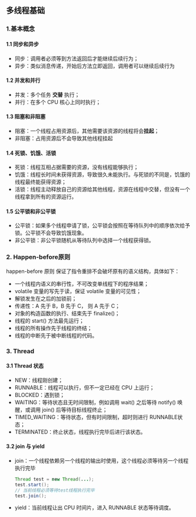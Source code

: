 ## 多线程基础

### 1.基本概念

#### 1.1 同步和异步

- 同步：调用者必须等到方法返回后才能继续后续行为；
- 异步：类似消息传递，开始后方法立即返回，调用者可以继续后续行为

#### 1.2 并发和并行

- 并发：多个任务 **交替** 执行；
- 并行：在多个 CPU 核心上同时执行；

#### 1.3 阻塞和非阻塞

- 阻塞：一个线程占用资源后，其他需要该资源的线程将会**挂起**；
- 非阻塞：占用资源后不会导致其他线程挂起

#### 1.4 死锁、饥饿、活锁

- 死锁：线程互相占据需要的资源，没有线程能够执行；
- 饥饿：线程长时间未获得资源，导致很久未能执行。与死锁的不同是，饥饿的线程最终能获得资源；
- 活锁：线程主动释放自己的资源给其他线程，资源在线程中交替，但没有一个线程拿到所有的资源运行。

#### 1.5 公平锁和非公平锁

- 公平锁：如果多个线程申请了锁，公平锁会按照在等待队列中的顺序依次给予锁。公平锁不会导致饥饿现象。
- 非公平锁：非公平锁随机从等待队列中选择一个线程获得锁。

### 2. Happen-before原则

happen-before 原则 保证了指令重排不会破坏原有的语义结构，具体如下：

- 一个线程内语义的串行性，不可改变单线程下的程序结果；
- volatile 变量的写先于读，保证 volatile 变量的可见性；
- 解锁发生在之后的加锁前；
- 传递性：A 先于 B，B 先于 C， 则 A 先于 C；
- 对象的构造函数的执行、结束先于 finalize()；
- 线程的 start() 方法最先运行；
- 线程的所有操作先于线程的终结；
- 线程的中断先于被中断线程的代码。

### 3. Thread

#### 3.1 Thread 状态

- NEW：线程刚创建；
- RUNNABLE：线程可以执行，但不一定已经在 CPU 上运行；
- BLOCKED：遇到锁；
- WAITING：等待状态且无时间限制，例如调用 wait() 之后等待 notify() 唤醒，或调用 join() 后等待目标线程终止；
- TIMED_WAITING：等待状态，但有时间限制，超时则进行 RUNNABLE状态；
- TERMINATED：终止状态，线程执行完毕后进行该状态。

#### 3.2 join 与 yield

- join：一个线程依赖另一个线程的输出时使用，这个线程必须等待另一个线程执行完毕

  ``` java
  Thread test = new Thread(...);
  test.start();
  // 当前线程必须等待test线程执行完毕
  test.join();
  ```

- yield：当前线程让出 CPU 时间片，进入 RUNNABLE 状态等待调度。
